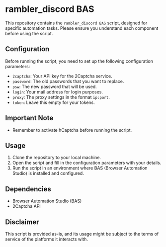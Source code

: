 # rambler_discord BAS

This repository contains the `rambler_discord BAS` script, designed for specific automation tasks. Please ensure you understand each component before using the script.

## Configuration

Before running the script, you need to set up the following configuration parameters:

- `2captcha`: Your API key for the 2Captcha service.
- `password`: The old passwords that you want to replace.
- `psw`: The new password that will be used.
- `login`: Your mail address for login purposes.
- `proxy`: The proxy settings in the format `ip:port`.
- `token`: Leave this empty for your tokens.

## Important Note

- Remember to activate hCaptcha before running the script.

## Usage

1. Clone the repository to your local machine.
2. Open the script and fill in the configuration parameters with your details.
3. Run the script in an environment where BAS (Browser Automation Studio) is installed and configured.

## Dependencies

- Browser Automation Studio (BAS)
- 2Captcha API

## Disclaimer

This script is provided as-is, and its usage might be subject to the terms of service of the platforms it interacts with.
